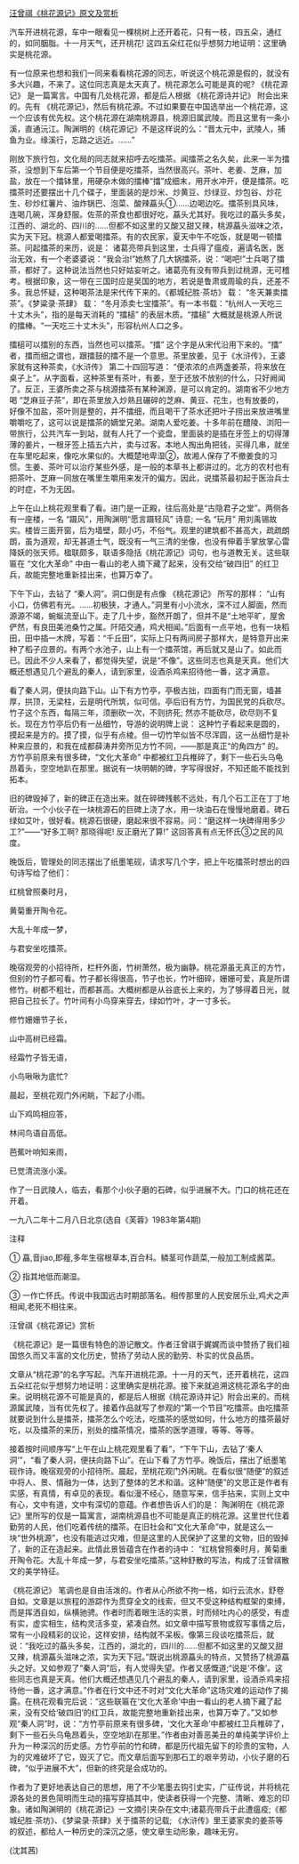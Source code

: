 [汪曾祺《桃花源记》原文及赏析](https://www.vrrw.net/wx/9105.html)

汽车开进桃花源，车中一眼看见一棵桃树上还开着花，只有一枝，四五朵，通红的，如同胭脂。十一月天气，还开桃花! 这四五朵红花似乎想努力地证明：这里确实是桃花源。

有一位原来也想和我们一同来看看桃花源的同志，听说这个桃花源是假的，就没有多大兴趣，不来了。这位同志真是太天真了。桃花源怎么可能是真的呢? 《桃花源记》 是一篇寓言。中国有几处桃花源，都是后人根据 《桃花源诗并记》 附会出来的。先有 《桃花源记》，然后有桃花源。不过如果要在中国选举出一个桃花源，这一个应该有优先权。这个桃花源在湖南桃源县，桃源旧属武陵。而且这里有一条小溪，直通沅江。陶渊明的《桃花源记》不是这样说的么：“晋太元中，武陵人，捕鱼为业。缘溪行，忘路之远近。……”

刚放下旅行包，文化局的同志就来招呼去吃擂茶。闻擂茶之名久矣，此来一半为擂茶，没想到下车后第一个节目便是吃擂茶，当然很高兴。茶叶、老姜、芝麻，加盐，放在一个擂钵里，用硬杂木做的擂棒“擂”成细末，用开水冲开，便是擂茶。吃擂茶时还要摆出十几个碟子，里面装的是炒米、炒黄豆、炒绿豆、炒包谷、炒花生、砂炒红薯片、油炸锅巴、泡菜、酸辣藠头①……边喝边吃。擂茶别具风味，连喝几碗，浑身舒服。佐茶的茶食也都很好吃，藠头尤其好。我吃过的藠头多矣，江西的、湖北的、四川的……但都不如这里的又酸又甜又辣，桃源藠头滋味之浓，实为天下冠。桃源人都爱喝擂茶。有的农民家，夏天中午不吃饭，就是喝一顿擂茶。问起擂茶的来历，说是： 诸葛亮带兵到这里，士兵得了瘟疫，遍请名医，医治无效，有一个老婆婆说：“我会治!”她熬了几大锅擂茶，说：“喝吧!”士兵喝了擂茶，都好了。这种说法当然也只好姑妄听之。诸葛亮有没有带兵到过桃源，无可稽考。根据印象，这一带在三国时应是吴国的地方，若说是鲁肃或周瑜的兵，还差不多。我总怀疑，这种喝茶法是宋代传下来的。《都城纪胜·茶坊》 载： “冬天兼卖擂茶”。《梦粱录·茶肆》 载： “冬月添卖七宝擂茶”。有一本书载：“杭州人一天吃三十丈木头”，指的是每天消耗的 “擂槌” 的表层木质。“擂槌” 大概就是桃源人所说的擂棒。“一天吃三十丈木头”，形容杭州人口之多。



擂槌可以擂别的东西，当然也可以擂茶。“擂” 这个字是从宋代沿用下来的。“擂” 者，擂而细之谓也，跟擂鼓的擂不是一个意思。茶里放姜，见于《水浒传》，王婆家就有这种茶卖，《水浒传》 第二十四回写道： “便浓浓的点两盏姜茶，将来放在桌子上”。从字面看，这种茶里有茶叶，有姜，至于还放不放别的什么，只好阙闻了。反正，王婆所卖之茶与桃源擂茶有某种渊源，是可以肯定的。湖南省不少地方喝 “芝麻豆子茶”，即在茶里放入炒熟且碾碎的芝麻、黄豆、花生，也有放姜的，好像不加盐，茶叶则是整的，并不擂细，而且喝干了茶水还把叶子捞出来放进嘴里嚼嚼吃了，这可以说是擂茶的嫡堂兄弟。湖南人爱吃姜。十多年前在醴陵、浏阳一带旅行，公共汽车一到站，就有人托了一个瓷盘，里面装的是插在牙签上的切得薄薄的姜片，一根牙签上插五六片，卖与过客。本地人掏出角把钱，买得几串，就坐在车里吃起来，像吃水果似的。大概楚地卑湿②，故湘人保存了不撤姜食的习惯。生姜、茶叶可以治疗某些外感，是一般的本草书上都讲过的。北方的农村也有把茶叶、芝麻一同放在嘴里生嚼用来发汗的偏方。因此，说擂茶最初起于医治兵士的时症，不为无因。

上午在山上桃花观里看了看。进门是一正殿，往后高处是“古隐君子之堂”。两侧各有一座楼，一名 “蹑风”，用陶渊明“愿言蹑轻风” 诗意; 一名 “玩月” 用刘禹锡故实。楼皆三面开窗，后为墙壁，颇小巧，不俗气。观里的建筑都不甚高大，疏疏朗朗，虽为道观，却无甚道士气，既没有一气三清的坐像，也没有伸着手掌放掌心雷降妖的张天师。楹联颇多，联语多隐括《桃花源记》词句，也与道教无关。这些联匾在 “文化大革命” 中由一看山的老人摘下藏了起来，没有交给“破四旧” 的红卫兵，故能完整地重新挂出来，也算万幸了。

下午下山，去钻了 “秦人洞”。洞口倒是有点像 《桃花源记》 所写的那样： “山有小口，仿佛若有光。……初极狭，才通人。”洞里有小小流水，深不过人脚面，然而源源不竭，蜿蜒流至山下。走了几十步，豁然开朗了，但并不是“土地平旷，屋舍俨然，有良田美池桑竹之属。阡陌交通，鸡犬相闻。”后面有一点平地，也有一块稻田，田中插一木牌，写着：“千丘田”，实际上只有两间房子那样大，是特意开出来种了稻子应景的。有两个水池子，山上有一个擂茶馆，再后就又是山了。如此而已。因此不少人来看了，都觉得失望，说是“不像”。这些同志也真是天真。他们大概还想遇见几个避乱的秦人，请到家里，设酒杀鸡来招待他一番，这才满意。

看了秦人洞，便扶向路下山。山下有方竹亭，亭极古拙，四面有门而无窗，墙甚厚，拱顶，无梁柱，云是明代所筑，似可信。亭后旧有方竹，为国民党的兵砍尽。竹子这个东西，每隔三年，须删砍一次，不则挤死; 然亦不能砍尽，砍尽则不复长。现在方竹亭后仍有一丛细竹，导游的说明牌上说： 这种竹子看起来是圆的，摸起来是方的。摸了摸，似乎有点棱。但一切竹竿似皆不尽浑圆，这一丛细竹是补种来应景的，和我在成都薛涛井旁所见方竹不同，——那是真正“的角四方” 的。方竹亭前原来有很多碑，“文化大革命” 中都被红卫兵椎碎了，剩下一些石头乌龟昂着头，空空地趴在那里。据说有一块明朝的碑，字写得很好，不知还能不能找到拓本。

旧的碑毁掉了，新的碑正在造出来。就在碎碑残骸不远处，有几个石工正在丁丁地斫治。一个小伙子在一块桃源石的巨碑上浇了水，用一块油石在慢慢地磨着。碑石绿如艾叶，很好看。桃源石很硬，磨起来很不容易。问：“磨这样一块碑得用多少工?”——“好多工啊? 那晓得呢! 反正磨光了算!” 这回答真有点无怀氏③之民的风度。

晚饭后，管理处的同志摆出了纸墨笔砚，请求写几个字，把上午吃擂茶时想出的四句诗写给了他们：

红桃曾照秦时月，

黄菊重开陶令花。

大乱十年成一梦，

与君安坐吃擂茶。

晚宿观旁的小招待所，栏杆外面，竹树萧然，极为幽静。桃花源虽无真正的方竹，但别的竹子都可看。竹子都长得很高，节子也长，竹叶细碎，姗姗可爱，真是所谓修竹。树都不粗壮，而都甚高。大概树都是从谷底长上来的，为了够得着日光，就把自己拉长了。竹叶间有小鸟穿来穿去，绿如竹叶，才一寸多长。

修竹姗姗节子长，

山中高树已经霜。

经霜竹子皆无语，

小鸟啾啾为底忙?

晨起，至桃花观门外闲眺，下起了小雨。

山下鸡鸣相应答，

林间鸟语自高低。

芭蕉叶响知来雨，

已觉清流涨小溪。

作了一日武陵人，临去，看那个小伙子磨的石碑，似乎进展不大。门口的桃花还在开着。

一九八二年十二月八日北京(选自《芙蓉》1983年第4期)

注释

① 藠,音jiao,即薤,多年生宿根草本,百合科。鳞茎可作蔬菜,一般加工制成酱菜。

② 指其地低而潮湿。

③ 一作亡怀氏。传说中我国远古时期部落名。相传那里的人民安居乐业,鸡犬之声相闻,老死不相往来。

汪曾祺《桃花源记》赏析

《桃花源记》是一篇很有特色的游记散文。作者汪曾祺于娓娓而谈中赞扬了我们祖国悠久而又丰富的文化历史，赞扬了劳动人民的勤劳、朴实的优良品质。

文章从“桃花源”的名字写起。汽车开进桃花源。十一月的天气，还开着桃花，这四五朵红花似乎想努力地证明：这里确实是桃花源。接下来就追溯这桃花源名字的由来。说明桃花源不可能是真的，都是后人根据《桃花源诗并记》附会出来的。而桃源属武陵，当有优先权了。接着作品就写了参观的“第一个节目”吃擂茶。由吃擂茶就要说到什么是擂茶，擂茶怎么个吃法，吃擂茶的感觉如何，什么地方的擂茶最好吃，以及擂茶的来历，别处的擂茶情况，擂茶的医学道理，等等、等等。

接着按时间顺序写“上午在山上桃花观里看了看”，“下午下山，去钻了‘秦人洞’”，“看了秦人洞，便扶向路下山”。在山下看了方竹亭。晚饭后，摆出了纸墨笔砚作诗。晚宿观旁的小招待所。晨起，至桃花观门外闲眺。在看似很“随便”的叙述中将人、景、情融为一体，达到了整体的艺术和谐。这种“随便”的文思正是作者有实感，有真情，有卓见的表现。看似漫不经心，随意写来，信手拈来，实则上文中有心，文中有道，文中有深切的意蕴。作者想告诉人们的是： 陶渊明在《桃花源记》里所写的仅是一篇寓言，湖南桃源县也不可能是真正的桃花源。这里世代住着勤劳的人民，他们吃着传统的擂茶。在旧社会和“文化大革命”中，就是这么一块“世外桃源”，也没有能逃过灾难，但是这里的人民保护了这里的文物，旧的毁掉了，新的正在造起来。此情此景皆蕴含在作者的诗中： “红桃曾照秦时月，黄菊重开陶令花。大乱十年成一梦，与君安坐吃擂茶。”这种舒散的写法，构成了汪曾祺散文的美学特征。

《桃花源记》 笔调也是自由活泼的。作者从心所欲不拘一格，如行云流水，舒卷自如。文章是以旅程的游踪作为贯穿全文的线索，但又不受这种结构框架的束缚，而是挥洒自如，纵横驰骋。作者时而着眼生活的实景，时而倾吐内心的感受，有虚有实，虚实相生，结构灵活多变，紧凑自然。如文章中描写景物或叙写事情之后，常有一小段精彩的议论，这样安排，结构就不呆板。像第三段谈吃擂茶后，就说：“我吃过的藠头多矣，江西的，湖北的，四川的……但都不如这里的又酸又甜又辣，桃源藠头滋味之浓，实为天下冠。”既说出桃源藠头的特点，又赞扬了桃源藠头之好。又如参观了“秦人洞”后，有人觉得失望。作者又感慨道;“说是‘不像’。这些同志也真是天真。他们大概还想遇见几个避乱的秦人，请到家里，设酒杀鸡来招待他一番，这才满意。”作者在行文中还不时对“文化大革命”这场灾难的运动作了揭露。在桃花观看完后说：“这些联匾在‘文化大革命’中由一看山的老人摘下藏了起来，没有交给‘破四旧’的红卫兵，故能完整地重新挂出来，也算万幸了。”又如参观“秦人洞”时，说：“方竹亭前原来有很多碑，‘文化大革命’中都被红卫兵椎碎了，剩下一些石头乌龟昂着头，空空地趴在那里。”作者由对善恶美丑的单纯美学评价上升为一种深沉的历史感。方竹亭前的竹和碑，都是历代祖先留下的珍贵的宝物，人为的灾难破坏了它，毁灭了它。而文章后面写到那石工的艰辛劳动，小伙子磨的石碑，“似乎进展不大”，但新的终究是会成功的。

作者为了更好地表达自己的思想，用了不少笔墨去钩引史实，广征传说，并将桃花源各处的景色简明而生动的描写穿插其中，使读者获得一个完整、清晰、难忘的印象。诸如陶渊明的《桃花源记》一文摘引夹杂在文中;诸葛亮带兵于此遭瘟疫;《都城纪胜·茶坊》、《梦粱录·茶肆》关于擂茶的记载; 《水浒传》里王婆家卖的姜茶等的叙述，都给人一种历史的深沉之感，使文章生动形象，趣味无穷。

(沈其茜)


